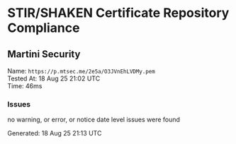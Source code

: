 # STIR/SHAKEN Certificate Repository Compliance

## Martini Security

Name: `https://p.mtsec.me/2e5a/O3JVnEhLVDMy.pem`\
Tested At: 18 Aug 25 21:02 UTC\
Time: 46ms

### Issues

no warning, or error, or notice date level issues were found

Generated: 18 Aug 25 21:13 UTC